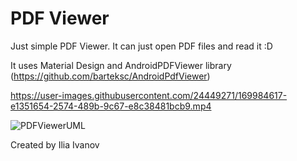 # PDF Viewer
Just simple PDF Viewer. It can just open PDF files and read it :D

It uses Material Design and AndroidPDFViewer library (https://github.com/barteksc/AndroidPdfViewer)


https://user-images.githubusercontent.com/24449271/169984617-e1351654-2574-489b-9c67-e8c38481bcb9.mp4


![PDFViewerUML](https://user-images.githubusercontent.com/24449271/169977319-e298c560-4a99-4054-91a0-ee501a7e047e.png)

Created by Ilia Ivanov
